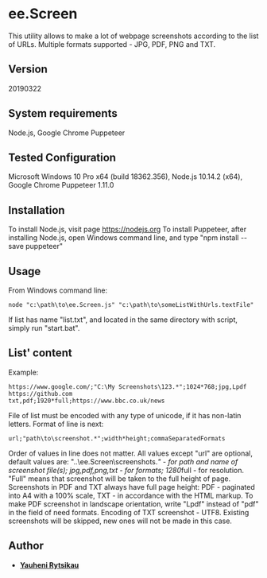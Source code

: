 ﻿# ee.Screen

This utility allows to make a lot of webpage screenshots according to the list of URLs. 
Multiple formats supported - JPG, PDF, PNG and TXT.

## Version
20190322

## System requirements
Node.js, Google Chrome Puppeteer

## Tested Configuration
Microsoft Windows 10 Pro x64 (build 18362.356), Node.js 10.14.2 (x64), Google Chrome Puppeteer 1.11.0

## Installation
To install Node.js, visit page https://nodejs.org
To install Puppeteer, after installing Node.js, open Windows command line, and type "npm install --save puppeteer"

## Usage
From Windows command line:
```
node "c:\path\to\ee.Screen.js" "c:\path\to\someListWithUrls.textFile"
```
If list has name "list.txt", and located in the same directory with script, simply run "start.bat".

## List' content
Example:
```
https://www.google.com/;"C:\My Screenshots\123.*";1024*768;jpg,Lpdf
https://github.com
txt,pdf;1920*full;https://www.bbc.co.uk/news
```
File of list must be encoded with any type of unicode, if it has non-latin letters.
Format of line is next:
```
url;"path\to\screenshot.*";width*height;commaSeparatedFormats
```
Order of values in line does not matter. All values except "url" are optional, default values are:
"..\ee.Screen\screenshots.*" - for path and name of screenshot file(s);
jpg,pdf,png,txt - for formats;
1280*full - for resolution.
"Full" means that screenshot will be taken to the full height of page.
Screenshots in PDF and TXT always have full page height:
PDF - paginated into A4 with a 100% scale, TXT - in accordance with the HTML markup.
To make PDF screenshot in landscape orientation, write "Lpdf" instead of "pdf" in the field of need formats.
Encoding of TXT screenshot - UTF8.
Existing screenshots will be skipped, new ones will not be made in this case.

## Author
* [**Yauheni Rytsikau**](https://github.com/rytsikau)
